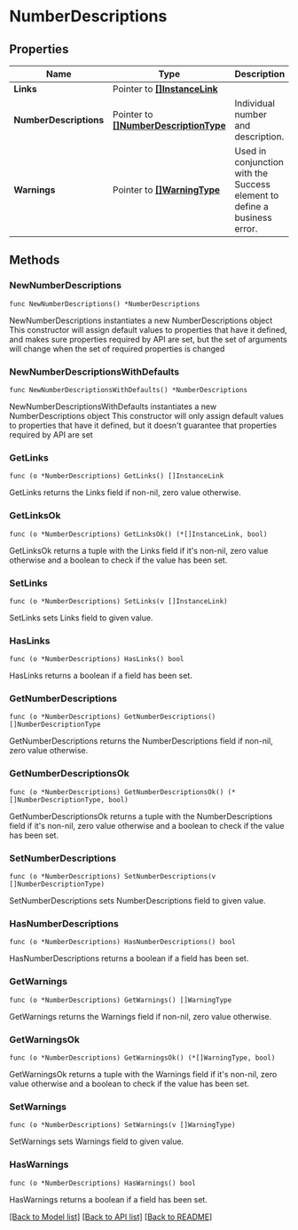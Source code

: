 # NumberDescriptions

## Properties

Name | Type | Description | Notes
------------ | ------------- | ------------- | -------------
**Links** | Pointer to [**[]InstanceLink**](InstanceLink.md) |  | [optional] 
**NumberDescriptions** | Pointer to [**[]NumberDescriptionType**](NumberDescriptionType.md) | Individual number and description. | [optional] 
**Warnings** | Pointer to [**[]WarningType**](WarningType.md) | Used in conjunction with the Success element to define a business error. | [optional] 

## Methods

### NewNumberDescriptions

`func NewNumberDescriptions() *NumberDescriptions`

NewNumberDescriptions instantiates a new NumberDescriptions object
This constructor will assign default values to properties that have it defined,
and makes sure properties required by API are set, but the set of arguments
will change when the set of required properties is changed

### NewNumberDescriptionsWithDefaults

`func NewNumberDescriptionsWithDefaults() *NumberDescriptions`

NewNumberDescriptionsWithDefaults instantiates a new NumberDescriptions object
This constructor will only assign default values to properties that have it defined,
but it doesn't guarantee that properties required by API are set

### GetLinks

`func (o *NumberDescriptions) GetLinks() []InstanceLink`

GetLinks returns the Links field if non-nil, zero value otherwise.

### GetLinksOk

`func (o *NumberDescriptions) GetLinksOk() (*[]InstanceLink, bool)`

GetLinksOk returns a tuple with the Links field if it's non-nil, zero value otherwise
and a boolean to check if the value has been set.

### SetLinks

`func (o *NumberDescriptions) SetLinks(v []InstanceLink)`

SetLinks sets Links field to given value.

### HasLinks

`func (o *NumberDescriptions) HasLinks() bool`

HasLinks returns a boolean if a field has been set.

### GetNumberDescriptions

`func (o *NumberDescriptions) GetNumberDescriptions() []NumberDescriptionType`

GetNumberDescriptions returns the NumberDescriptions field if non-nil, zero value otherwise.

### GetNumberDescriptionsOk

`func (o *NumberDescriptions) GetNumberDescriptionsOk() (*[]NumberDescriptionType, bool)`

GetNumberDescriptionsOk returns a tuple with the NumberDescriptions field if it's non-nil, zero value otherwise
and a boolean to check if the value has been set.

### SetNumberDescriptions

`func (o *NumberDescriptions) SetNumberDescriptions(v []NumberDescriptionType)`

SetNumberDescriptions sets NumberDescriptions field to given value.

### HasNumberDescriptions

`func (o *NumberDescriptions) HasNumberDescriptions() bool`

HasNumberDescriptions returns a boolean if a field has been set.

### GetWarnings

`func (o *NumberDescriptions) GetWarnings() []WarningType`

GetWarnings returns the Warnings field if non-nil, zero value otherwise.

### GetWarningsOk

`func (o *NumberDescriptions) GetWarningsOk() (*[]WarningType, bool)`

GetWarningsOk returns a tuple with the Warnings field if it's non-nil, zero value otherwise
and a boolean to check if the value has been set.

### SetWarnings

`func (o *NumberDescriptions) SetWarnings(v []WarningType)`

SetWarnings sets Warnings field to given value.

### HasWarnings

`func (o *NumberDescriptions) HasWarnings() bool`

HasWarnings returns a boolean if a field has been set.


[[Back to Model list]](../README.md#documentation-for-models) [[Back to API list]](../README.md#documentation-for-api-endpoints) [[Back to README]](../README.md)


